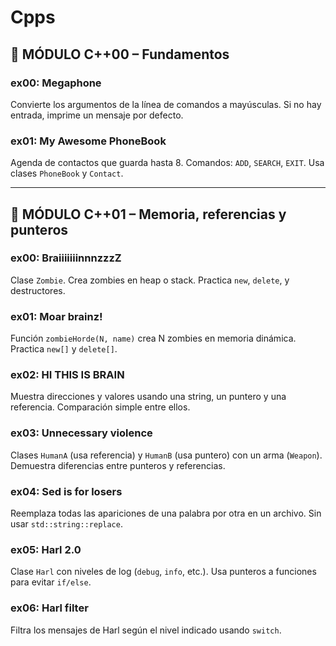 # Cpps

## 🧱 MÓDULO C++00 – Fundamentos

### ex00: **Megaphone**

Convierte los argumentos de la línea de comandos a mayúsculas. Si no hay entrada, imprime un mensaje por defecto.

### ex01: **My Awesome PhoneBook**

Agenda de contactos que guarda hasta 8. Comandos: `ADD`, `SEARCH`, `EXIT`. Usa clases `PhoneBook` y `Contact`.

---

## 🧠 MÓDULO C++01 – Memoria, referencias y punteros

### ex00: **BraiiiiiiinnnzzzZ**

Clase `Zombie`. Crea zombies en heap o stack. Practica `new`, `delete`, y destructores.

### ex01: **Moar brainz!**

Función `zombieHorde(N, name)` crea N zombies en memoria dinámica. Practica `new[]` y `delete[]`.

### ex02: **HI THIS IS BRAIN**

Muestra direcciones y valores usando una string, un puntero y una referencia. Comparación simple entre ellos.

### ex03: **Unnecessary violence**

Clases `HumanA` (usa referencia) y `HumanB` (usa puntero) con un arma (`Weapon`). Demuestra diferencias entre punteros y referencias.

### ex04: **Sed is for losers**

Reemplaza todas las apariciones de una palabra por otra en un archivo. Sin usar `std::string::replace`.

### ex05: **Harl 2.0**

Clase `Harl` con niveles de log (`debug`, `info`, etc.). Usa punteros a funciones para evitar `if/else`.

### ex06: **Harl filter**

Filtra los mensajes de Harl según el nivel indicado usando `switch`.
